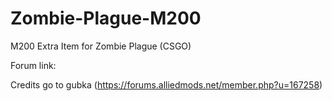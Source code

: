 # Zombie-Plague-M200
M200 Extra Item for Zombie Plague (CSGO)

Forum link:

Credits go to gubka (https://forums.alliedmods.net/member.php?u=167258)
